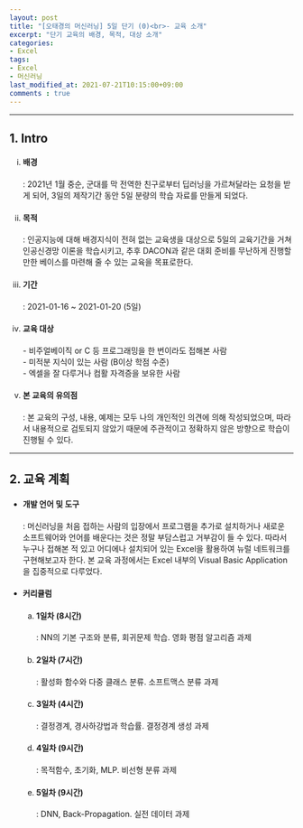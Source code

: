 ```yaml
---
layout: post
title: "[오태경의 머신러닝] 5일 단기 (0)<br>- 교육 소개"
excerpt: "단기 교육의 배경, 목적, 대상 소개"
categories:
- Excel
tags:
- Excel
- 머신러닝
last_modified_at: 2021-07-21T10:15:00+09:00
comments : true
---
```

<hr>
<div>
    <h2>1. Intro</h2>
    <ol type="i">
        <li>
            <h4>배경</h4>
            <p>: 2021년 1월 중순, 군대를 막 전역한 친구로부터 딥러닝을 가르쳐달라는 요청을 받게 되어, 3일의 제작기간 동안 5일 분량의 학습 자료를 만들게 되었다.</p>
        </li>
        <li>
            <h4>목적</h4>
            <p>: 인공지능에 대해 배경지식이 전혀 없는 교육생을 대상으로 5일의 교육기간을 거쳐 인공신경망 이론을 학습시키고, 추후 DACON과 같은 대회 준비를 무난하게 진행할 만한 베이스를 마련해 줄
                수 있는 교육을 목표로한다.</p>
        </li>
        <li>
            <h4>기간</h4>
            <p>: 2021-01-16 ~ 2021-01-20 (5일)</p>
        </li>
        <li>
            <h4>교육 대상</h4>
            <p>- 비주얼베이직 or C 등 프로그래밍을 한 번이라도 접해본 사람<br>
                - 미적분 지식이 있는 사람 (B이상 학점 수준)<br>
                - 엑셀을 잘 다루거나 컴활 자격증을 보유한 사람</p>
        </li>
        <li>
            <h4>본 교육의 유의점</h4>
            <p>: 본 교육의 구성, 내용, 예제는 모두 나의 개인적인 의견에 의해 작성되었으며, 따라서 내용적으로 검토되지 않았기 때문에 주관적이고 정확하지 않은 방향으로 학습이 진행될 수 있다.</p>
        </li>
    </ol>
</div>
<hr>
<div>
    <h2>2. 교육 계획</h2>
    <ul>
        <li>
            <h4>개발 언어 및 도구</h4>
            <p>: 머신러닝을 처음 접하는 사람의 입장에서 프로그램을 추가로 설치하거나 새로운 소프트웨어와 언어를 배운다는 것은 정말 부담스럽고 거부감이 들 수 있다. 따라서 누구나 접해본 적 있고
                어디에나 설치되어 있는 Excel을 활용하여 뉴럴 네트워크를 구현해보고자 한다. 본 교육 과정에서는 Excel 내부의 Visual Basic Application을 집중적으로 다루었다.
            </p>
        </li>
        <li>
            <h4>커리큘럼</h4>
            <ol type="a">
                <li>
                    <h4>1일차 (8시간)</h4>
                    <p>: NN의 기본 구조와 분류, 회귀문제 학습. 영화 평점 알고리즘 과제</p>
                </li>
                <li>
                    <h4>2일차 (7시간)</h4>
                    <p>: 활성화 함수와 다중 클래스 분류. 소프트맥스 분류 과제</p>
                </li>
                <li>
                    <h4>3일차 (4시간)</h4>
                    <p>: 결정경계, 경사하강법과 학습률. 결정경계 생성 과제</p>
                </li>
                <li>
                    <h4>4일차 (9시간)</h4>
                    <p>: 목적함수, 초기화, MLP. 비선형 분류 과제</p>
                </li>
                <li>
                    <h4>5일차 (9시간)</h4>
                    <p>: DNN, Back-Propagation. 실전 데이터 과제</p>
                </li>
            </ol>
        </li>
    </ul>
</div>